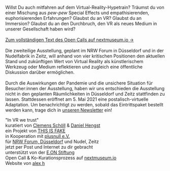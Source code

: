 Willst Du auch mitfahren auf dem Virtual-Reality-Hypetrain? Träumst du von einer Mischung aus *pew-pew* Special Effects und empathisierenden, euphorisierenden Erfahrungen? Glaubst du an VR? Glaubst du an Immersion? Glaubst du an den Durchbruch, den VR als neues Medium in unserer Gesellschaft haben wird?
<br><br>
[Zum vollständigen Text des Open Calls auf nextmuseum.io →](https://www.nextmuseum.io/exhibitions/in-vr-we-trust/)
<br><br>
Die zweiteilige Ausstellung, geplant im NRW Forum in Düsseldorf und in der Nudelfabrik in Zeitz, will anhand von vier kritischen Positionen den aktuellen Stand und zukünftigen Wert von Virtual Reality als künstlerischem Werkzeug oder Medium reflektieren und zugleich eine öffentliche Diskussion darüber ermöglichen.
<br><br>
Durch die Auswirkungen der Pandemie und die unsichere Situation für Besucher:innen der Ausstellung, haben wir uns entschieden die Ausstellung nicht in den geplanten Räumlichkeiten in Düsseldorf und Zeitz stattfinden zu lassen. Stattdessen eröffnet am 5. Mai 2021 eine postalisch-virtuelle Adaptation. Um benachrichtigt zu werden, sobald das Eintrittspaket bestellt werden kann, trage dich in [unseren Newsletter](#subscribe-fold) ein!

"In VR we trust"  
kuratiert von [Clemens Schöll](http://neopostmodern.com/) & [Daniel Hengst](http://danielhengst.de/)  
ein Projekt von [THIS IS FAKE](http://thisisfake.team/)  
in Kooperation mit [plusnull e.V.](http://www.plusnull.org/)  
für [NRW Forum, Düsseldorf](https://www.nrw-forum.de/) und Nudel, Zeitz  
jetzt per Post und Internet zu dir gebracht  
unterstützt von der [E.ON Stiftung](http://www.eon-stiftung.com/)  
Open Call & Ko-Kurationsprozess auf [nextmuseum.io](https://www.nextmuseum.io/)  
Website von [alex h](https://alexh.name)
